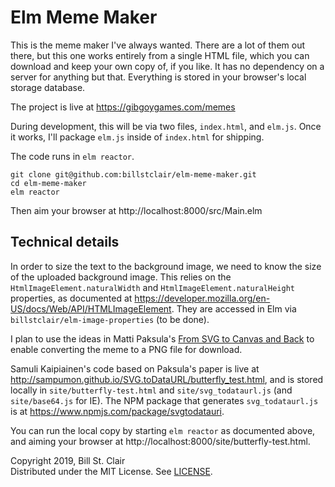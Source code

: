 # Elm Meme Maker

This is the meme maker I've always wanted. There are a lot of them out there, but this one works entirely from a single HTML file, which you can download and keep your own copy of, if you like. It has no dependency on a server for anything but that. Everything is stored in your browser's local storage database.

The project is live at https://gibgoygames.com/memes

During development, this will be via two files, `index.html`, and `elm.js`. Once it works, I'll package `elm.js` inside of `index.html` for shipping.

The code runs in `elm reactor`.

```
git clone git@github.com:billstclair/elm-meme-maker.git
cd elm-meme-maker
elm reactor
```

Then aim your browser at http://localhost:8000/src/Main.elm

## Technical details

In order to size the text to the background image, we need to know the size of the uploaded background image. This relies on the `HtmlImageElement.naturalWidth` and `HtmlImageElement.naturalHeight` properties, as documented at https://developer.mozilla.org/en-US/docs/Web/API/HTMLImageElement. They are accessed in Elm via `billstclair/elm-image-properties` (to be done).

I plan to use the ideas in Matti Paksula's [From SVG to Canvas and Back](http://svgopen.org/2010/papers/62-From_SVG_to_Canvas_and_Back/) to enable converting the meme to a PNG file for download.

Samuli Kaipiainen's code based on Paksula's paper is live at http://sampumon.github.io/SVG.toDataURL/butterfly_test.html, and is stored locally in `site/butterfly-test.html` and `site/svg_todataurl.js` (and `site/base64.js` for IE). The NPM package that generates `svg_todataurl.js` is at https://www.npmjs.com/package/svgtodatauri.

You can run the local copy by starting `elm reactor` as documented above, and aiming your browser at http://localhost:8000/site/butterfly-test.html.

Copyright 2019, Bill St. Clair<br/>
Distributed under the MIT License. See [LICENSE](LICENSE).
